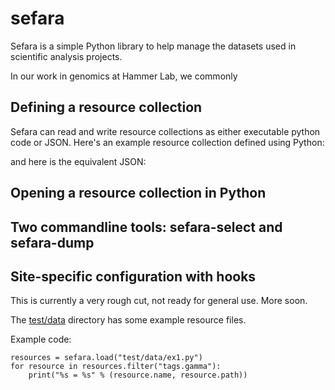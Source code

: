 # sefara

Sefara is a simple Python library to help manage the datasets used in scientific analysis projects.

In our work in genomics at Hammer Lab, we commonly 

## Defining a resource collection

Sefara can read and write resource collections as either executable python code or JSON. Here's an example resource collection defined using Python:


and here is the equivalent JSON:


## Opening a resource collection in Python


## Two commandline tools: sefara-select and sefara-dump


## Site-specific configuration with hooks




This is currently a very rough cut, not ready for general use. More soon.

The [test/data](test/data) directory has some example resource files.

Example code:

```
resources = sefara.load("test/data/ex1.py")
for resource in resources.filter("tags.gamma"):
    print("%s = %s" % (resource.name, resource.path))
```
